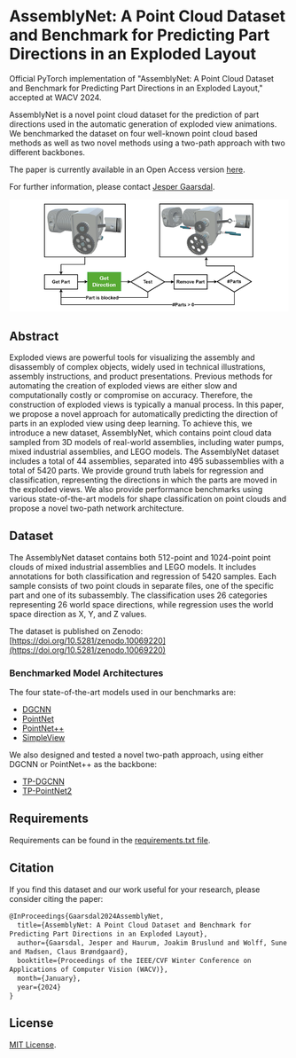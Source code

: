 # AssemblyNet: A Point Cloud Dataset and Benchmark for Predicting Part Directions in an Exploded Layout

Official PyTorch implementation of "AssemblyNet: A Point Cloud Dataset and Benchmark for Predicting Part Directions in an Exploded Layout," accepted at WACV 2024.

AssemblyNet is a novel point cloud dataset for the prediction of part directions used in the automatic generation of exploded view animations. We benchmarked the dataset on four well-known point cloud based methods as well as two novel methods using a two-path approach with two different backbones.

The paper is currently available in an Open Access version [here](https://openaccess.thecvf.com/content/WACV2024/html/Gaarsdal_AssemblyNet_A_Point_Cloud_Dataset_and_Benchmark_for_Predicting_Part_WACV_2024_paper.html).

For further information, please contact [Jesper Gaarsdal](mailto:gaarsdal.jesper@gmail.com).

<img src='./figures/task-overview.png' width=800>

## Abstract
Exploded views are powerful tools for visualizing the assembly and disassembly of complex objects, widely used in technical illustrations, assembly instructions, and product presentations. Previous methods for automating the creation of exploded views are either slow and computationally costly or compromise on accuracy. Therefore, the construction of exploded views is typically a manual process. In this paper, we propose a novel approach for automatically predicting the direction of parts in an exploded view using deep learning. To achieve this, we introduce a new dataset, AssemblyNet, which contains point cloud data sampled from 3D models of real-world assemblies, including water pumps, mixed industrial assemblies, and LEGO models. 
The AssemblyNet dataset includes a total of 44 assemblies, separated into 495 subassemblies with a total of 5420 parts. We provide ground truth labels for regression and classification, representing the directions in which the parts are moved in the exploded views. We also provide performance benchmarks using various state-of-the-art models for shape classification on point clouds and propose a novel two-path network architecture.

## Dataset

The AssemblyNet dataset contains both 512-point and 1024-point point clouds of mixed industrial assemblies and LEGO models.
It includes annotations for both classification and regression of 5420 samples. Each sample consists of two point clouds in separate files, one of the specific part and one of its subassembly.
The classification uses 26 categories representing 26 world space directions, while regression uses the world space direction as X, Y, and Z values.

The dataset is published on Zenodo: [https://doi.org/10.5281/zenodo.10069220](https://doi.org/10.5281/zenodo.10069220)

### Benchmarked Model Architectures

The four state-of-the-art models used in our benchmarks are:

* [DGCNN](https://liuziwei7.github.io/projects/DGCNN)
* [PointNet](https://stanford.edu/~rqi/pointnet/)
* [PointNet++](https://stanford.edu/~rqi/pointnet2/)
* [SimpleView](https://github.com/princeton-vl/SimpleView)

We also designed and tested a novel two-path approach, using either DGCNN or PointNet++ as the backbone:

* [TP-DGCNN](./models/2p-dgcnn.py)
* [TP-PointNet2](./models/2p-pointnet2.py)

## Requirements

Requirements can be found in the [requirements.txt file](./requirements.txt).

## Citation
If you find this dataset and our work useful for your research, please consider citing the paper:

	@InProceedings{Gaarsdal2024AssemblyNet,
	  title={AssemblyNet: A Point Cloud Dataset and Benchmark for Predicting Part Directions in an Exploded Layout},
	  author={Gaarsdal, Jesper and Haurum, Joakim Bruslund and Wolff, Sune and Madsen, Claus Brøndgaard},
	  booktitle={Proceedings of the IEEE/CVF Winter Conference on Applications of Computer Vision (WACV)},
	  month={January},
      year={2024}
	}

## License
[MIT License](./LICENSE).